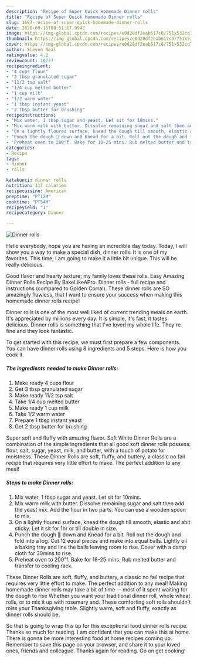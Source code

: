 ```yaml
---
description: "Recipe of Super Quick Homemade Dinner rolls"
title: "Recipe of Super Quick Homemade Dinner rolls"
slug: 1697-recipe-of-super-quick-homemade-dinner-rolls
date: 2020-09-15T00:51:17.994Z
image: https://img-global.cpcdn.com/recipes/e0d28df2eab617c8/751x532cq70/dinner-rolls-recipe-main-photo.jpg
thumbnail: https://img-global.cpcdn.com/recipes/e0d28df2eab617c8/751x532cq70/dinner-rolls-recipe-main-photo.jpg
cover: https://img-global.cpcdn.com/recipes/e0d28df2eab617c8/751x532cq70/dinner-rolls-recipe-main-photo.jpg
author: Steven Neal
ratingvalue: 4.2
reviewcount: 10777
recipeingredient:
- "4 cups flour"
- "3 tbsp granulated sugar"
- "11/2 tsp salt"
- "1/4 cup melted butter"
- "1 cup milk"
- "1/2 warm water"
- "1 tbsp instant yeast"
- "2 tbsp butter for brushing"
recipeinstructions:
- "Mix water, 1 tbsp sugar and yeast. Let sit for 10mins."
- "Mix warm milk with butter. Dissolve remaining sugar and salt then add the yeast mix. Add the flour in two parts. You can use a wooden spoon to mix."
- "On a lightly floured surface, knead the dough till smooth, elastic and abit sticky. Let it sit for 1hr or till double in size."
- "Punch the dough 👊 down and Knead for a bit. Roll out the dough and fold into a log. Cut 12 equal pieces and make into equal balls. Lightly oil a baking tray and line the balls leaving room to rise. Cover with a damp cloth for 30mins to rise."
- "Preheat oven to 200°f. Bake for 18-25 mins. Rub melted butter and transfer to cooling rack."
categories:
- Recipe
tags:
- dinner
- rolls

katakunci: dinner rolls 
nutrition: 117 calories
recipecuisine: American
preptime: "PT12M"
cooktime: "PT54M"
recipeyield: "1"
recipecategory: Dinner

---
```



![Dinner rolls](https://img-global.cpcdn.com/recipes/e0d28df2eab617c8/751x532cq70/dinner-rolls-recipe-main-photo.jpg)

Hello everybody, hope you are having an incredible day today. Today, I will show you a way to make a special dish, dinner rolls. It is one of my favorites. This time, I am going to make it a little bit unique. This will be really delicious.

Good flavor and hearty texture; my family loves these rolls. Easy Amazing Dinner Rolls Recipe By BakeLikeAPro. Dinner rolls - full recipe and instructions (compared to Golden Corral). These dinner rolls are SO amazingly flawless, that I want to ensure your success when making this homemade dinner rolls recipe!

Dinner rolls is one of the most well liked of current trending meals on earth. It's appreciated by millions every day. It is simple, it's fast, it tastes delicious. Dinner rolls is something that I've loved my whole life. They're fine and they look fantastic.


To get started with this recipe, we must first prepare a few components. You can have dinner rolls using 8 ingredients and 5 steps. Here is how you cook it.

<!--inarticleads1-->

##### The ingredients needed to make Dinner rolls:

1. Make ready 4 cups flour
1. Get 3 tbsp granulated sugar
1. Make ready 11/2 tsp salt
1. Take 1/4 cup melted butter
1. Make ready 1 cup milk
1. Take 1/2 warm water
1. Prepare 1 tbsp instant yeast
1. Get 2 tbsp butter for brushing


Super soft and fluffy with amazing flavor. Soft White Dinner Rolls are a combination of the simple ingredients that all good soft dinner rolls possess: flour, salt, sugar, yeast, milk, and butter, with a touch of potato for moistness. These Dinner Rolls are soft, fluffy, and buttery, a classic no fail recipe that requires very little effort to make. The perfect addition to any meal! 

<!--inarticleads2-->

##### Steps to make Dinner rolls:

1. Mix water, 1 tbsp sugar and yeast. Let sit for 10mins.
1. Mix warm milk with butter. Dissolve remaining sugar and salt then add the yeast mix. Add the flour in two parts. You can use a wooden spoon to mix.
1. On a lightly floured surface, knead the dough till smooth, elastic and abit sticky. Let it sit for 1hr or till double in size.
1. Punch the dough 👊 down and Knead for a bit. Roll out the dough and fold into a log. Cut 12 equal pieces and make into equal balls. Lightly oil a baking tray and line the balls leaving room to rise. Cover with a damp cloth for 30mins to rise.
1. Preheat oven to 200°f. Bake for 18-25 mins. Rub melted butter and transfer to cooling rack.


These Dinner Rolls are soft, fluffy, and buttery, a classic no fail recipe that requires very little effort to make. The perfect addition to any meal! Making homemade dinner rolls may take a bit of time -- most of it spent waiting for the dough to rise Whether you want your traditional dinner roll, whole wheat rolls, or to mix it up with rosemary and. These comforting soft rolls shouldn&#39;t miss your Thanksgiving table. Slightly warm, soft and fluffy, exactly as dinner rolls should be. 

So that is going to wrap this up for this exceptional food dinner rolls recipe. Thanks so much for reading. I am confident that you can make this at home. There is gonna be more interesting food at home recipes coming up. Remember to save this page on your browser, and share it to your loved ones, friends and colleague. Thanks again for reading. Go on get cooking!
